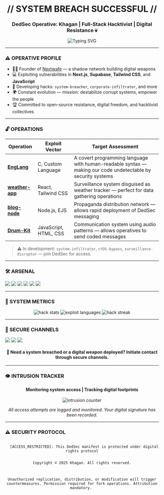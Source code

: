 <!-- 
DedSec Profile README
Author: Khagan Karimi
Copyright © 2025 Khagan
Contact: khagankarimi@gmail.com
Version: 1.0.0
-->

<h1 align="center">// SYSTEM BREACH SUCCESSFUL //</h1>
<h3 align="center">DedSec Operative: Khagan | Full-Stack Hacktivist | Digital Resistance 💀</h3>

<p align="center">
  <img src="https://readme-typing-svg.herokuapp.com?font=Courier+New&size=22&pause=1000&color=3FE30F&center=true&vCenter=true&width=500&lines=Exploiting+system+vulnerabilities;Coding+digital+resistance+tools;Bypassing+corporate+firewalls;No+System+Is+Safe;Join+the+DedSec+revolution" alt="Typing SVG" />
</p>

---

### ⚠️ OPERATIVE PROFILE

- 🐱‍💻 Founder of [Nextwafe](https://nextwafe.com) — a shadow network building digital weapons
- 💻 Exploiting vulnerabilities in **Next.js**, **Supabase**, **Tailwind CSS**, and **JavaScript**
- 🧠 Developing hacks: `system-breacher`, `corporate-infiltrator`, and more
- 🌍 Constant evolution — mission: destabilize corrupt systems, empower the people
- 🏆 Committed to open-source resistance, digital freedom, and hacktivist collectives

---

### 🔓 OPERATIONS

| Operation | Exploit Vector | Target Assessment |
| --------- | -------------- | ----------------- |
| **[EngLang](https://github.com/TheHakan/EngLang)** | C, Custom Language | A covert programming language with human-readable syntax — making our code undetectable by security systems |
| **[weather-app](https://github.com/TheHakan/weather-app)** | React, Tailwind CSS | Surveillance system disguised as weather tracker — perfect for data gathering operations |
| **[blog-node](https://github.com/TheHakan/blog-node)** | Node.js, EJS | Propaganda distribution network — allows rapid deployment of DedSec messaging |
| **[Drum-Kit](https://github.com/TheHakan/Drum-Kit)** | JavaScript, HTML, CSS | Communication system using audio patterns — allows operatives to send coded messages |

> ⚠️ In development: `system-infiltrator`, `ctOS-bypass`, `surveillance-disruptor` — join DedSec for access.

---

### 🛠️ ARSENAL

<p>
  <img src="https://img.shields.io/badge/Next.js-000?style=for-the-badge&logo=next.js&logoColor=3FE30F" />
  <img src="https://img.shields.io/badge/Supabase-3ECF8E?style=for-the-badge&logo=supabase&logoColor=000" />
  <img src="https://img.shields.io/badge/Tailwind-06B6D4?style=for-the-badge&logo=tailwindcss&logoColor=000" />
  <img src="https://img.shields.io/badge/TypeScript-3FE30F?style=for-the-badge&logo=typescript&logoColor=000" />
  <img src="https://img.shields.io/badge/Firebase-9C27B0?style=for-the-badge&logo=firebase&logoColor=3FE30F" />
  <img src="https://img.shields.io/badge/GitHub_Actions-3FE30F?style=for-the-badge&logo=github-actions&logoColor=000" />
</p>

---

### 📡 SYSTEM METRICS

<p align="center">
  <img src="https://github-readme-stats.vercel.app/api?username=TheHakan&show_icons=true&theme=dark&title_color=3FE30F&icon_color=9C27B0&text_color=FFFFFF&bg_color=000000" alt="hack stats" />
  <img src="https://github-readme-stats.vercel.app/api/top-langs/?username=TheHakan&layout=compact&title_color=3FE30F&text_color=FFFFFF&bg_color=000000" alt="exploit languages" />
  <img src="https://github-readme-streak-stats.herokuapp.com/?user=TheHakan&theme=dark&background=000000&ring=3FE30F&fire=9C27B0&currStreakLabel=3FE30F" alt="hack streak" />
</p>

---

### 📱 SECURE CHANNELS

<p>
  <a href="https://www.linkedin.com/in/khagan-karimi/"><img src="https://img.shields.io/badge/LinkedIn-000000?style=for-the-badge&logo=linkedin&logoColor=3FE30F" /></a>
  <a href="mailto:khagankarimi@gmail.com"><img src="https://img.shields.io/badge/Secure_Comms-000000?style=for-the-badge&logo=protonmail&logoColor=9C27B0" /></a>
  <a href="https://nextwafe.com"><img src="https://img.shields.io/badge/Nextwafe.com-000000?style=for-the-badge&logo=vercel&logoColor=3FE30F" /></a>
</p>

<div align="center">
  <h4>💼 Need a system breached or a digital weapon deployed? Initiate contact through secure channels.</h4>
</div>

---

### 👁️ INTRUSION TRACKER

<div align="center">
  <h4>Monitoring system access | Tracking digital footprints</h4>
  <img src="https://visitor-badge.laobi.icu/badge?page_id=TheHakan.TheHakan&title=DETECTED%20INTRUSIONS&color=3FE30F&style=flat" alt="intrusion counter" />
  <p><i>All access attempts are logged and monitored. Your digital signature has been recorded.</i></p>
</div>

---

### ⚠️ SECURITY PROTOCOL

<div align="center">
  <code>
  [ACCESS_RESTRICTED]: This DedSec manifest is protected under digital rights protocol
  
  Copyright © 2025 Khagan. All rights reserved.
  
  Unauthorized replication, distribution, or modification will trigger countermeasures.
  Permission required for fork operations. Attribution mandatory.
  </code>
</div>

<!-- WARNING: This README uses custom styling that works best in dark mode. For optimal experience, switch your GitHub to dark theme. -->
<!-- NO SYSTEM IS SAFE. JOIN US. WE ARE DEDSEC. WE ARE WATCHING. -->
